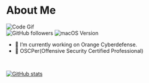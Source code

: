 # About Me
![Code Gif](https://media.giphy.com/media/eVSqI3mZYfaDIXYsnS/giphy.gif)
<br>
![GitHub followers](https://img.shields.io/github/followers/AaronCaiii?style=social)
![macOS Version](https://img.shields.io/badge/macOS-12.4-blue)
<!--
**AaronCaiii/AaronCaiii** is a ✨ _special_ ✨ repository because its `README.md` (this file) appears on your GitHub profile.

Here are some ideas to get you started:

- 🔭 I’m currently working on ...
- 🌱 I’m currently learning ...
- 👯 I’m looking to collaborate on ...
- 🤔 I’m looking for help with ...
- 💬 Ask me about ...
- 📫 How to reach me: ...
- 😄 Pronouns: ...
- ⚡ Fun fact: ...
-->
- 🔭 I’m currently working on Orange Cyberdefense.
- 🌱 OSCPer(Offensive Security Certified Professional)
<br>

[![GitHub stats](https://github-readme-stats.vercel.app/api?username=AaronCaiii&show_icons=true&theme=radical)](https://github.com/anuraghazra/github-readme-stats)
